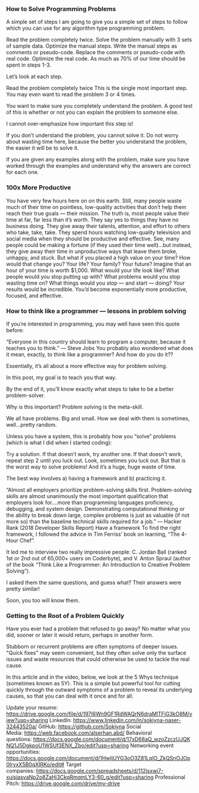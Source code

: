 ### How to Solve Programming Problems

A simple set of steps
I am going to give you a simple set of steps to follow which you can use for any algorithm type programming problem.

Read the problem completely twice.
Solve the problem manually with 3 sets of sample data.
Optimize the manual steps.
Write the manual steps as comments or pseudo-code.
Replace the comments or pseudo-code with real code.
Optimize the real code.
As much as 70% of our time should be spent in steps 1-3.

Let’s look at each step.

Read the problem completely twice
This is the single most important step.  You may even want to read the problem 3 or 4 times.

You want to make sure you completely understand the problem.  A good test of this is whether or not you can explain the problem to someone else.

I cannot over-emphasize how important this step is!

If you don’t understand the problem, you cannot solve it.  Do not worry about wasting time here, because the better you understand the problem, the easier it will be to solve it.

If you are given any examples along with the problem, make sure you have worked through the examples and understand why the answers are correct for each one.

### 100x More Productive

You have very few hours here on on this earth.
Still, many people waste much of their time on pointless, low-quality activities that don’t help them reach their true goals — their mission.
The truth is, most people value their time at far, far less than it’s worth.
They say yes to things they have no business doing. They give away their talents, attention, and effort to others who take, take, take.
They spend hours watching low-quality television and social media when they should be productive and effective.
See, many people could be making a fortune (if they used their time well)…but instead, they give away their time in unproductive ways that leave them broke, unhappy, and stuck.
But what if you placed a high value on your time?
How would that change you? Your life? Your family? Your future?
Imagine that an hour of your time is worth $1,000.
What would your life look like?
What people would you stop putting up with?
What problems would you stop wasting time on?
What things would you stop — and start — doing?
Your results would be incredible. You’d become exponentially more productive, focused, and effective.

### How to think like a programmer — lessons in problem solving

If you’re interested in programming, you may well have seen this quote before:

“Everyone in this country should learn to program a computer, because it teaches you to think.” — Steve Jobs
You probably also wondered what does it mean, exactly, to think like a programmer? And how do you do it??

Essentially, it’s all about a more effective way for problem solving.

In this post, my goal is to teach you that way.

By the end of it, you’ll know exactly what steps to take to be a better problem-solver.

Why is this important?
Problem solving is the meta-skill.

We all have problems. Big and small. How we deal with them is sometimes, well…pretty random.

Unless you have a system, this is probably how you “solve” problems (which is what I did when I started coding):

Try a solution.
If that doesn’t work, try another one.
If that doesn’t work, repeat step 2 until you luck out.
Look, sometimes you luck out. But that is the worst way to solve problems! And it’s a huge, huge waste of time.

The best way involves a) having a framework and b) practicing it.

“Almost all employers prioritize problem-solving skills first.
Problem-solving skills are almost unanimously the most important qualification that employers look for….more than programming languages proficiency, debugging, and system design.
Demonstrating computational thinking or the ability to break down large, complex problems is just as valuable (if not more so) than the baseline technical skills required for a job.” — Hacker Rank (2018 Developer Skills Report)
Have a framework
To find the right framework, I followed the advice in Tim Ferriss’ book on learning, “The 4-Hour Chef”.

It led me to interview two really impressive people: C. Jordan Ball (ranked 1st or 2nd out of 65,000+ users on Coderbyte), and V. Anton Spraul (author of the book “Think Like a Programmer: An Introduction to Creative Problem Solving”).

I asked them the same questions, and guess what? Their answers were pretty similar!

Soon, you too will know them.

### Getting to the Root of a Problem Quickly

Have you ever had a problem that refused to go away? No matter what you did, sooner or later it would return, perhaps in another form.

Stubborn or recurrent problems are often symptoms of deeper issues. "Quick fixes" may seem convenient, but they often solve only the surface issues and waste resources that could otherwise be used to tackle the real cause.

In this article and in the video, below, we look at the 5 Whys technique (sometimes known as 5Y). This is a simple but powerful tool for cutting quickly through the outward symptoms of a problem to reveal its underlying causes, so that you can deal with it once and for all.

Update your resume: https://drive.google.com/file/d/197I6Wn9GF1RdWAQrN6draMlTFiG3kO8M/view?usp=sharing
LinkedIn: https://www.linkedin.com/in/sokiyna-naser-32443520a/
GitHub: https://github.com/Sokiyna
Social Media: https://web.facebook.com/alserhan.abd/
Behavioral questions: https://docs.google.com/document/d/17xD68aQ_wzoZzczUJQKNQ1J5DgkpoU1WSUf3ENX_Zbo/edit?usp=sharing
Networking event opportunities: https://docs.google.com/document/d/1HwIjUYG3oO3Z81LqIO_ZkQSnOJOp0IryxX5B0qXIRKo/edit#
Target companies: https://docs.google.com/spreadsheets/d/112jsxwi7-xuisjasvaNp2o8ZaHi3CkqRmqmLY3-60_g/edit?usp=sharing
Professional Pitch: https://drive.google.com/drive/my-drive